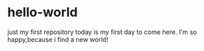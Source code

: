 # hello-world
just my first repository
today is my first day to come here.
I'm so happy,because i find a new world!
